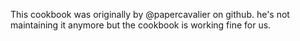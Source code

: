 
This cookbook was originally by @papercavalier on github. he's not maintaining it anymore but the cookbook is working fine for us.

